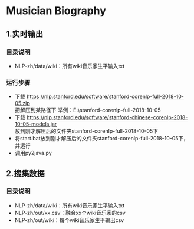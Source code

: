 # Musician Biography 

## 1.实时输出
### 目录说明
- NLP-zh/data/wiki：所有wiki音乐家生平输入txt
### 运行步骤
- 下载 https://nlp.stanford.edu/software/stanford-corenlp-full-2018-10-05.zip  
把解压到某路径下 举例：E:\stanford-corenlp-full-2018-10-05
- 下载 https://nlp.stanford.edu/software/stanford-chinese-corenlp-2018-10-05-models.jar  
放到刚才解压后的文件夹stanford-corenlp-full-2018-10-05下
- 将start.bat放到刚才解压后的文件夹stanford-corenlp-full-2018-10-05下，并运行
- 调用py2java.py

## 2.搜集数据
### 目录说明
- NLP-zh/data/wiki：所有wiki音乐家生平输入txt
- NLP-zh/out/xx.csv：融合xx个wiki音乐家的csv
- NLP-zh/out/wiki：每个wiki音乐家生平输出csv


